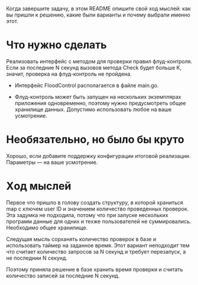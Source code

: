 Когда завершите задачу, в этом README опишите свой ход мыслей: как вы пришли к решению, какие были варианты и почему выбрали именно этот. 

# Что нужно сделать

Реализовать интерфейс с методом для проверки правил флуд-контроля. Если за последние N секунд вызовов метода Check будет больше K, значит, проверка на флуд-контроль не пройдена.

- Интерфейс FloodControl располагается в файле main.go.

- Флуд-контроль может быть запущен на нескольких экземплярах приложения одновременно, поэтому нужно предусмотреть общее хранилище данных. Допустимо использовать любое на ваше усмотрение. 

# Необязательно, но было бы круто

Хорошо, если добавите поддержку конфигурации итоговой реализации. Параметры — на ваше усмотрение.

# Xод мыслей

Первое что пришло в голову создать структуру, в которой храниться map с ключем user ID и значением количество проведенных проверок. Эта задумка не подходила, потому что при запуске нескольких программ данные для одних и техже пользователей не суммировались. Необходимо общее хранилище.

Следущая мысль сорханять количество проверок в базе и использовать таймер на заданное время. Этот вариант неподходит тем что считает количество запросов за N секунд и требует перезапуск, а не последнии N секунд. 

Поэтому приняла решение в базе хранить время проверки и считать количество записей за последние N секунд. 